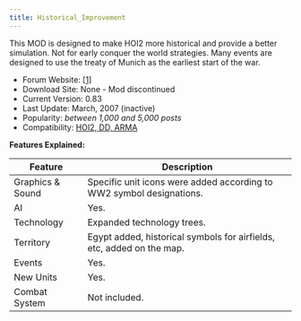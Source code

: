 ```yaml
---
title: Historical_Improvement
---
```


This MOD is designed to make HOI2 more historical and provide a better simulation. Not for early conquer the world strategies. Many events are designed to use the treaty of Munich as the earliest start of the war.

- Forum Website: [\[1\]](http://forum.paradoxplaza.com/forum/showthread.php?t=193527)
- Download Site: None - Mod discontinued
- Current Version: 0.83
- Last Update: March, 2007 (inactive)
- Popularity: _between 1,000 and 5,000 posts_
- Compatibility: [HOI2, DD, ARMA](/wiki/Versioning "Versioning")

**Features Explained:**

| Feature          | Description                                                           |
| ---------------- | --------------------------------------------------------------------- |
| Graphics & Sound | Specific unit icons were added according to WW2 symbol designations.  |
| AI               | Yes.                                                                  |
| Technology       | Expanded technology trees.                                            |
| Territory        | Egypt added, historical symbols for airfields, etc, added on the map. |
| Events           | Yes.                                                                  |
| New Units        | Yes.                                                                  |
| Combat System    | Not included.                                                         |
